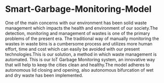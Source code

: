 # Smart-Garbage-Monitoring-Model
One of the main concerns with our environment has been solid waste management which impacts the health and environment of our society.The detection, monitoring and management of wastes is one of the primary problems of the present era. The traditional way of manually monitoring the wastes in waste bins is a cumbersome process and utilizes more human effort, time and cost which can easily be avoided with our present technologies.This is our solution, a method in which waste management is automated. This is our IoT Garbage Monitoring system, an innovative way that will help to keep the cities clean and healthy.The model adheres to autonomous lid closing and opening, also autonomous bifurcation of wet and dry waste has been implemented.
